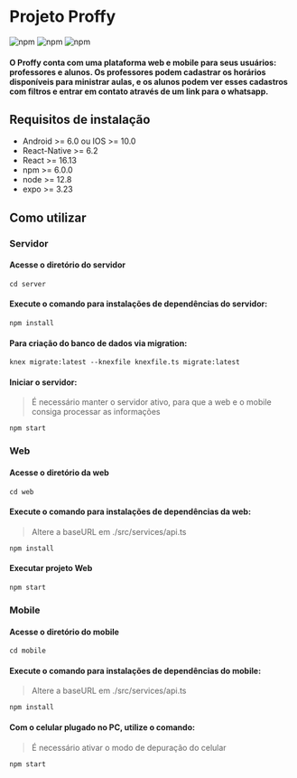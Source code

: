# Projeto Proffy
![npm](https://img.shields.io/npm/v/react?label=react)
![npm](https://img.shields.io/npm/v/react-native?label=react-native)
![npm](https://img.shields.io/npm/v/react-navigation?label=react-native-navigation)

#### O Proffy conta com uma plataforma web e mobile para seus usuários: professores e alunos. Os professores podem cadastrar os horários disponíveis para ministrar aulas, e os alunos podem ver esses cadastros com filtros e entrar em contato através de um link para o whatsapp.

## Requisitos de instalação

- Android >= 6.0 ou IOS >= 10.0
- React-Native >= 6.2
- React >= 16.13
- npm >= 6.0.0
- node >= 12.8
- expo >= 3.23

## Como utilizar

### Servidor 

#### Acesse o diretório do servidor
```
cd server
```

#### Execute o comando para instalações de dependências do servidor:

```
npm install
```

#### Para criação do banco de dados via migration:

```
knex migrate:latest --knexfile knexfile.ts migrate:latest
```
#### Iniciar o servidor:
> É necessário manter o servidor ativo, para que a web e o mobile consiga processar as informações

```
npm start
```

### Web

#### Acesse o diretório da web
```
cd web
```

#### Execute o comando para instalações de dependências da web:
> Altere a baseURL em ./src/services/api.ts 
```
npm install
```

#### Executar projeto Web
```
npm start
```
### Mobile

#### Acesse o diretório do mobile
```
cd mobile
```

#### Execute o comando para instalações de dependências do mobile:
> Altere a baseURL em ./src/services/api.ts 
```
npm install
```

#### Com o celular plugado no PC, utilize o comando:
> É necessário ativar o modo de depuração do celular

```
npm start
```

